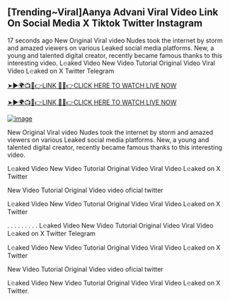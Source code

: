 ## [Trending~Viral]Aanya Advani Viral Video Link On Social Media X Tiktok Twitter Instagram
17 seconds ago
New Original Viral video Nudes took the internet by storm and amazed viewers on various Leaked social media platforms. New, a young and talented digital creator, recently became famous thanks to this interesting video.
L𝚎aked Video New Video Tutorial Original Video Viral Video L𝚎aked on X Twitter Telegram

[➤►🌍📺📱👉LINK 🔴✅👉CLICK HERE TO WATCH LIVE NOW](https://cutt.ly/krq3vGFV)

[➤►🌍📺📱👉LINK 🔴✅👉CLICK HERE TO WATCH LIVE NOW](https://cutt.ly/krq3vGFV)

[![image](https://github.com/user-attachments/assets/d9b6238d-cdf4-4ac4-9d1e-b30c9be6b603)](https://cutt.ly/krq3vGFV)


New Original Viral video Nudes took the internet by storm and amazed viewers on various Leaked social media platforms. New, a young and talented digital creator, recently became famous thanks to this interesting video.

L𝚎aked Video New Video Tutorial Original Video Viral Video L𝚎aked on X Twitter

New Video Tutorial Original Video video oficial twitter

L𝚎aked Video New Video Tutorial Original Video Viral Video L𝚎aked on X Twitter

. . . . . . . . . L𝚎aked Video New Video Tutorial Original Video Viral Video L𝚎aked on X Twitter Telegram

L𝚎aked Video New Video Tutorial Original Video Viral Video L𝚎aked on X Twitter

New Video Tutorial Original Video video oficial twitter

L𝚎aked Video New Video Tutorial Original Video Viral Video L𝚎aked on X Twitter.
